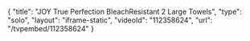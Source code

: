 {
    "title": "JOY True Perfection BleachResistant 2 Large Towels",
    "type": "solo",
    "layout": "iframe-static",
    "videoId": "112358624",
    "url": "\/tvpembed\/112358624"
}